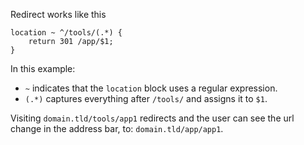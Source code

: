 Redirect works like this
```
location ~ ^/tools/(.*) {
    return 301 /app/$1;
}
```

In this example:
- `~` indicates that the `location` block uses a regular expression.
- `(.*)` captures everything after `/tools/` and assigns it to `$1`.

Visiting `domain.tld/tools/app1` redirects and the user can see the url change in the address bar, to: `domain.tld/app/app1`.